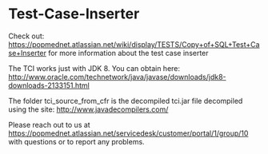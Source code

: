 # Test-Case-Inserter

Check out: https://popmednet.atlassian.net/wiki/display/TESTS/Copy+of+SQL+Test+Case+Inserter for more information about the test case inserter

The TCI works just with JDK 8. You can obtain here: http://www.oracle.com/technetwork/java/javase/downloads/jdk8-downloads-2133151.html 

The folder tci_source_from_cfr is the decompiled tci.jar file decompiled using the site: http://www.javadecompilers.com/ 

Please reach out to us at https://popmednet.atlassian.net/servicedesk/customer/portal/1/group/10 with questions or to report any problems.


